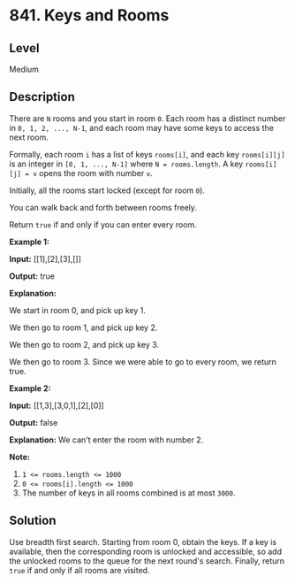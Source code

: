 # 841. Keys and Rooms
## Level
Medium

## Description
There are `N` rooms and you start in room `0`. Each room has a distinct number in `0, 1, 2, ..., N-1`, and each room may have some keys to access the next room. 

Formally, each room `i` has a list of keys `rooms[i]`, and each key `rooms[i][j]` is an integer in `[0, 1, ..., N-1]` where `N = rooms.length`. A key `rooms[i][j] = v` opens the room with number `v`.

Initially, all the rooms start locked (except for room `0`). 

You can walk back and forth between rooms freely.

Return `true` if and only if you can enter every room.

**Example 1:**

**Input:** [[1],[2],[3],[]]

**Output:** true

**Explanation:**
  
We start in room 0, and pick up key 1.

We then go to room 1, and pick up key 2.

We then go to room 2, and pick up key 3.

We then go to room 3.  Since we were able to go to every room, we return true.

**Example 2:**

**Input:** [[1,3],[3,0,1],[2],[0]]

**Output:** false

**Explanation:** We can't enter the room with number 2.

**Note:**

1. `1 <= rooms.length <= 1000`
2. `0 <= rooms[i].length <= 1000`
3. The number of keys in all rooms combined is at most `3000`.

## Solution
Use breadth first search. Starting from room 0, obtain the keys. If a key is available, then the corresponding room is unlocked and accessible, so add the unlocked rooms to the queue for the next round's search. Finally, return `true` if and only if all rooms are visited.
